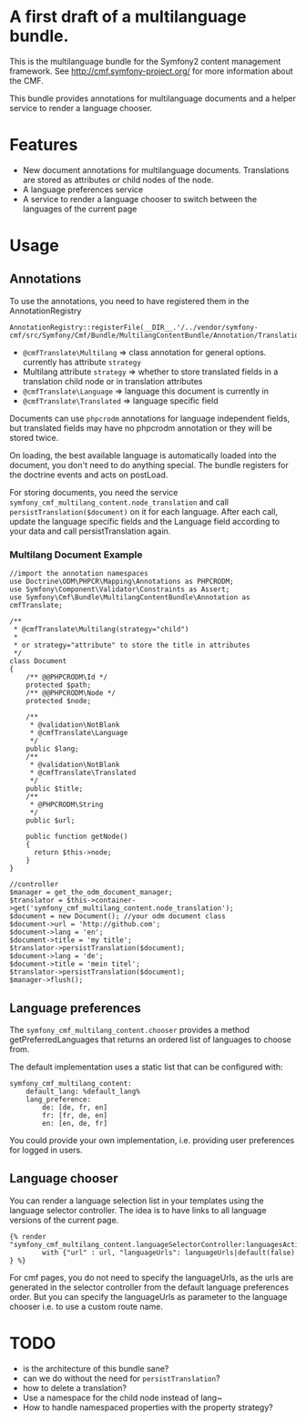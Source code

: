 # A first draft of a multilanguage bundle.

This is the multilanguage bundle for the Symfony2 content management framework.
See http://cmf.symfony-project.org/ for more information about the CMF.

This bundle provides annotations for multilanguage documents and a helper
service to render a language chooser.

# Features

* New document annotations for multilanguage documents. Translations are stored
    as attributes or child nodes of the node.
* A language preferences service
* A service to render a language chooser to switch between the languages of the
    current page

# Usage

## Annotations

To use the annotations, you need to have registered them in the AnnotationRegistry

    AnnotationRegistry::registerFile(__DIR__.'/../vendor/symfony-cmf/src/Symfony/Cmf/Bundle/MultilangContentBundle/Annotation/TranslationAnnotations.php');


* ``@cmfTranslate\Multilang`` => class annotation for general options. currently has attribute ``strategy``
* Multilang attribute ``strategy`` => whether to store translated fields in a translation child node or in translation attributes
* ``@cmfTranslate\Language`` => language this document is currently in
* ``@cmfTranslate\Translated`` => language specific field

Documents can use ``phpcrodm`` annotations for language independent fields, but
translated fields may have no phpcrodm annotation or they will be stored twice.

On loading, the best available language is automatically loaded into the
document, you don't need to do anything special. The bundle registers for the
doctrine events and acts on postLoad.

For storing documents, you need the service
``symfony_cmf_multilang_content.node_translation`` and call
``persistTranslation($document)`` on it for each language. After each call,
update the language specific fields and the Language field according to your
data and call persistTranslation again.

### Multilang Document Example

    //import the annotation namespaces
    use Doctrine\ODM\PHPCR\Mapping\Annotations as PHPCRODM;
    use Symfony\Component\Validator\Constraints as Assert;
    use Symfony\Cmf\Bundle\MultilangContentBundle\Annotation as cmfTranslate;

    /**
     * @cmfTranslate\Multilang(strategy="child")
     *
     * or strategy="attribute" to store the title in attributes
     */
    class Document
    {
        /** @@PHPCRODM\Id */
        protected $path;
        /** @@PHPCRODM\Node */
        protected $node;

        /**
         * @validation\NotBlank
         * @cmfTranslate\Language
         */
        public $lang;
        /**
         * @validation\NotBlank
         * @cmfTranslate\Translated
         */
        public $title;
        /**
         * @PHPCRODM\String
         */
        public $url;

        public function getNode()
        {
          return $this->node;
        }
    }

    //controller
    $manager = get_the_odm_document_manager;
    $translator = $this->container->get('symfony_cmf_multilang_content.node_translation');
    $document = new Document(); //your odm document class
    $document->url = 'http://github.com';
    $document->lang = 'en';
    $document->title = 'my title';
    $translator->persistTranslation($document);
    $document->lang = 'de';
    $document->title = 'mein titel';
    $translator->persistTranslation($document);
    $manager->flush();


## Language preferences

The ``symfony_cmf_multilang_content.chooser`` provides a method
getPreferredLanguages that returns an ordered list of languages to choose from.

The default implementation uses a static list that can be configured with:


    symfony_cmf_multilang_content:
        default_lang: %default_lang%
        lang_preference:
            de: [de, fr, en]
            fr: [fr, de, en]
            en: [en, de, fr]

You could provide your own implementation, i.e. providing user preferences for
logged in users.


## Language chooser

You can render a language selection list in your templates using the language
selector controller. The idea is to have links to all language versions of the
current page.

    {% render "symfony_cmf_multilang_content.languageSelectorController:languagesAction"
            with {"url" : url, "languageUrls": languageUrls|default(false) } %}

For cmf pages, you do not need to specify the languageUrls, as the urls are
generated in the selector controller from the default language preferences
order.
But you can specify the languageUrls as parameter to the language chooser
i.e. to use a custom route name.


# TODO

* is the architecture of this bundle sane?
* can we do without the need for ``persistTranslation``?
* how to delete a translation?
* Use a namespace for the child node instead of lang~
* How to handle namespaced properties with the property strategy?
